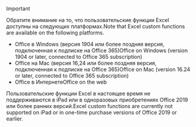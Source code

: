 > [!IMPORTANT]
> <span data-ttu-id="ecc16-101">Обратите внимание на то, что пользовательские функции Excel доступны на следующих платформах.</span><span class="sxs-lookup"><span data-stu-id="ecc16-101">Note that Excel custom functions are available on the following platforms.</span></span>
> - <span data-ttu-id="ecc16-102">Office в Windows (версия 1904 или более поздняя версия, подключенная к подписке на Office 365)</span><span class="sxs-lookup"><span data-stu-id="ecc16-102">Office on Windows (version 1904 or later, connected to Office 365 subscription)</span></span>
> - <span data-ttu-id="ecc16-103">Office на Mac (версия 16,24 или более поздняя версия, подключенная к подписке на Office 365)</span><span class="sxs-lookup"><span data-stu-id="ecc16-103">Office on Mac (version 16.24 or later, connected to Office 365 subscription)</span></span>
> - <span data-ttu-id="ecc16-104">Office в Интернете</span><span class="sxs-lookup"><span data-stu-id="ecc16-104">Office on the web</span></span>
>
> <span data-ttu-id="ecc16-105">Пользовательские функции Excel в настоящее время не поддерживаются в iPad или в одноразовых приобретениях Office 2019 или более ранних версий.</span><span class="sxs-lookup"><span data-stu-id="ecc16-105">Excel custom functions are currently not supported on iPad or in one-time purchase versions of Office 2019 or earlier.</span></span>
